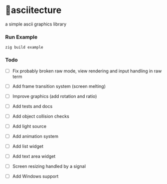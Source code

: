 # 🔺asciitecture
a simple ascii graphics library

### Run Example
```zig build example```

### Todo
- [ ] Fix probably broken raw mode, view rendering and input handling in raw term
- [ ] Add frame transition system (screen melting)
- [ ] Improve graphics (add rotation and ratio)
- [ ] Add tests and docs

- [ ] Add object collision checks
- [ ] Add light source
- [ ] Add animation system
- [ ] Add list widget
- [ ] Add text area widget

- [ ] Screen resizing handled by a signal
- [ ] Add Windows support
